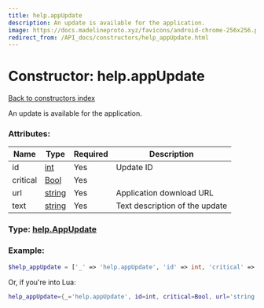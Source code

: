 ```yaml
---
title: help.appUpdate
description: An update is available for the application.
image: https://docs.madelineproto.xyz/favicons/android-chrome-256x256.png
redirect_from: /API_docs/constructors/help_appUpdate.html
---
```

# Constructor: help.appUpdate  
[Back to constructors index](index.md)



An update is available for the application.

### Attributes:

| Name     |    Type       | Required | Description |
|----------|---------------|----------|-------------|
|id|[int](../types/int.md) | Yes|Update ID|
|critical|[Bool](../types/Bool.md) | Yes|
|url|[string](../types/string.md) | Yes|Application download URL|
|text|[string](../types/string.md) | Yes|Text description of the update|



### Type: [help.AppUpdate](../types/help.AppUpdate.md)


### Example:

```php
$help_appUpdate = ['_' => 'help.appUpdate', 'id' => int, 'critical' => Bool, 'url' => 'string', 'text' => 'string'];
```  


Or, if you're into Lua:

```lua
help_appUpdate={_='help.appUpdate', id=int, critical=Bool, url='string', text='string'}

```


